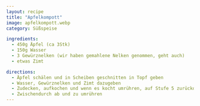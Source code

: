 ```yaml
---
layout: recipe
title: "Apfelkompott"
image: apfelkompott.webp
category: Süßspeise

ingredients:
  - 450g Äpfel (ca 3Stk)
  - 150g Wasser
  - 3 Gewürznelken (wir haben gemahlene Nelken genommen, geht auch)
  - etwas Zimt

directions:
  - Äpfel schälen und in Scheiben geschnitten in Topf geben
  - Wasser, Gewürznelken und Zimt dazugeben
  - Zudecken, aufkochen und wenn es kocht umrühren, auf Stufe 5 zurückdrehen und 8min zugedeckt köcheln lassen
  - Zwischendurch ab und zu umrühren
---
```

